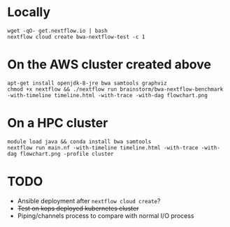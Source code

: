 Locally
=======

	wget -qO- get.nextflow.io | bash
    nextflow cloud create bwa-nextflow-test -c 1


On the AWS cluster created above
================================

    apt-get install openjdk-8-jre bwa samtools graphviz
    chmod +x nextflow && ./nextflow run brainstorm/bwa-nextflow-benchmark -with-timeline timeline.html -with-trace -with-dag flowchart.png


On a HPC cluster
================

	module load java && conda install bwa samtools
	nextflow run main.nf -with-timeline timeline.html -with-trace -with-dag flowchart.png -profile cluster

TODO
====

* Ansible deployment after `nextflow cloud create`?
* ~~Test on kops deployed kubernetes cluster~~
* Piping/channels process to compare with normal I/O process
